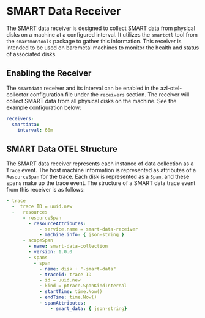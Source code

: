 # SMART Data Receiver

The SMART data receiver is designed to collect SMART data from physical disks on a machine at a configured interval. It utilizes the `smartctl` tool from the `smartmontools` package to gather this information. This receiver is intended to be used on baremetal machines to monitor the health and status of associated disks.

## Enabling the Receiver

The `smartdata` receiver and its interval can be enabled in the azl-otel-collector configuration file under the `receivers` section. The receiver will collect SMART data from all physical disks on the machine. See the example configuration below:

```yaml
receivers:
  smartdata:
    interval: 60m
```

## SMART Data OTEL Structure
The SMART data receiver represents each instance of data collection as a `Trace` event. The host machine information is represented as attributes of a `ResourceSpan` for the trace. Each disk is represented as a `Span`, and these spans make up the trace event. The structure of a SMART data trace event from this receiver is as follows:

```yaml
- trace
  -  trace ID = uuid.new
  -   resources
      - resourceSpan
        - resourceAttributes:
            - service.name = smart-data-receiver
            - machine.info: { json-string }
      - scopeSpan
        - name: smart-data-collection
        - version: 1.0.0
        - spans
          - span
            - name: disk + "-smart-data"
            - traceid: trace ID
            - id = uuid.new
            - kind = ptrace.SpanKindInternal
            - startTime: time.Now()
            - endTime: time.Now()
            - spanAttributes:
                - smart_data: { json-string}
        
```